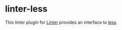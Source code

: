 # linter-less

This linter plugin for [Linter](https://github.com/AtomLinter/Linter) provides an interface to [less](http://lesscss.org).
